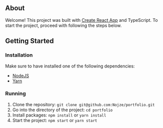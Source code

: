 ## About

Welcome! This project was built with [Create React App](https://github.com/facebook/create-react-app) and TypeScript. To start the project, proceed with following the steps below.
## Getting Started

### Installation

Make sure to have installed one of the following dependencies:

- [NodeJS](https://nodejs.org/)
- [Yarn](https://yarnpkg.com/)

### Running

1. Clone the repository: `git clone git@github.com:Nojze/portfolio.git`
2. Go into the directory of the project: `cd portfolio`
3. Install packages: `npm install` or `yarn install`
4. Start the project: `npm start` or `yarn start`

